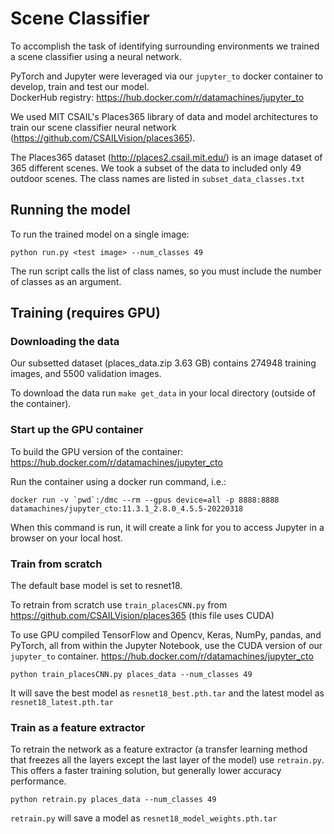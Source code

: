 # Scene Classifier

To accomplish the task of identifying surrounding environments we trained a scene classifier using a neural network. 

PyTorch and Jupyter were leveraged via our `jupyter_to` docker container to develop, train and test our model.  
DockerHub registry: https://hub.docker.com/r/datamachines/jupyter_to 

We used MIT CSAIL's Places365 library of data and model architectures to train our scene classifier neural network (https://github.com/CSAILVision/places365). 

The Places365 dataset (http://places2.csail.mit.edu/) is an image dataset of 365 different scenes. We took a subset of the data to included only 49  outdoor scenes. The class names are listed in `subset_data_classes.txt`

## Running the model

To run the trained model on a single image:

```
python run.py <test image> --num_classes 49
```

The run script calls the list of class names, so you must include the number of classes as an argument.


## Training (requires GPU)

### Downloading the data
Our subsetted dataset (places_data.zip 3.63 GB) contains 274948 training images, and 5500 validation images.

To download the data run `make get_data` in your local directory (outside of the container).


### Start up the GPU container

To build the GPU version of the container: https://hub.docker.com/r/datamachines/jupyter_cto

Run the container using a docker run command, i.e.:

```
docker run -v `pwd`:/dmc --rm --gpus device=all -p 8888:8888 datamachines/jupyter_cto:11.3.1_2.8.0_4.5.5-20220318
```

When this command is run, it will create a link for you to access Jupyter in a browser on your local host. 

### Train from scratch

The default base model is set to resnet18.

To retrain from scratch use `train_placesCNN.py` from https://github.com/CSAILVision/places365 (this file uses CUDA)

To use GPU compiled TensorFlow and Opencv, Keras, NumPy, pandas, and PyTorch, all from within the Jupyter Notebook, use the CUDA version of our `jupyter_to` container. https://hub.docker.com/r/datamachines/jupyter_cto

```
python train_placesCNN.py places_data --num_classes 49
```

It will save the best model as `resnet18_best.pth.tar` and the latest model as `resnet18_latest.pth.tar`


### Train as a feature extractor

To retrain the network as a feature extractor (a transfer learning method that freezes all the layers except the last layer of the model) use `retrain.py`. This offers a faster training solution, but generally lower accuracy performance. 

```
python retrain.py places_data --num_classes 49
```

`retrain.py` will save a model as `resnet18_model_weights.pth.tar`


